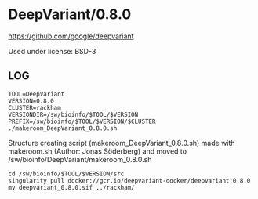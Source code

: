 DeepVariant/0.8.0
========================

<https://github.com/google/deepvariant>

Used under license:
BSD-3

LOG
---

    TOOL=DeepVariant
    VERSION=0.8.0
    CLUSTER=rackham
    VERSIONDIR=/sw/bioinfo/$TOOL/$VERSION
    PREFIX=/sw/bioinfo/$TOOL/$VERSION/$CLUSTER
    ./makeroom_DeepVariant_0.8.0.sh

Structure creating script (makeroom_DeepVariant_0.8.0.sh) made with makeroom.sh (Author: Jonas Söderberg) and moved to /sw/bioinfo/DeepVariant/makeroom_0.8.0.sh

    cd /sw/bioinfo/$TOOL/$VERSION/src
    singularity pull docker://gcr.io/deepvariant-docker/deepvariant:0.8.0
    mv deepvariant_0.8.0.sif ../rackham/
